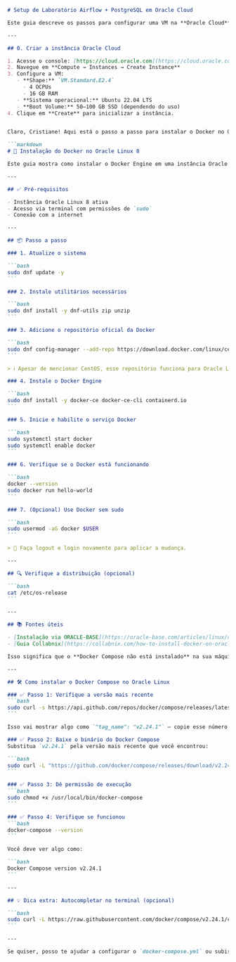 ````markdown
# Setup de Laboratório Airflow + PostgreSQL em Oracle Cloud

Este guia descreve os passos para configurar uma VM na **Oracle Cloud**, preparar rede e rodar **Airflow + PostgreSQL via Docker**.

---

## 0. Criar a instância Oracle Cloud

1. Acesse o console: [https://cloud.oracle.com](https://cloud.oracle.com)  
2. Navegue em **Compute → Instances → Create Instance**  
3. Configure a VM:
   - **Shape:** `VM.Standard.E2.4`  
     - 4 OCPUs  
     - 16 GB RAM  
   - **Sistema operacional:** Ubuntu 22.04 LTS  
   - **Boot Volume:** 50–100 GB SSD (dependendo do uso)  
4. Clique em **Create** para inicializar a instância.


Claro, Cristiane! Aqui está o passo a passo para instalar o Docker no Oracle Linux, formatado em **Markdown compatível com GitHub**:

```markdown
# 🐳 Instalação do Docker no Oracle Linux 8

Este guia mostra como instalar o Docker Engine em uma instância Oracle Linux 8 usando o repositório oficial da Docker.

---

## ✅ Pré-requisitos

- Instância Oracle Linux 8 ativa
- Acesso via terminal com permissões de `sudo`
- Conexão com a internet

---

## 📦 Passo a passo

### 1. Atualize o sistema

```bash
sudo dnf update -y
```

### 2. Instale utilitários necessários

```bash
sudo dnf install -y dnf-utils zip unzip
```

### 3. Adicione o repositório oficial da Docker

```bash
sudo dnf config-manager --add-repo https://download.docker.com/linux/centos/docker-ce.repo
```

> ℹ️ Apesar de mencionar CentOS, esse repositório funciona para Oracle Linux.

### 4. Instale o Docker Engine

```bash
sudo dnf install -y docker-ce docker-ce-cli containerd.io
```

### 5. Inicie e habilite o serviço Docker

```bash
sudo systemctl start docker
sudo systemctl enable docker
```

### 6. Verifique se o Docker está funcionando

```bash
docker --version
sudo docker run hello-world
```

### 7. (Opcional) Use Docker sem sudo

```bash
sudo usermod -aG docker $USER
```

> 🔁 Faça logout e login novamente para aplicar a mudança.

---

## 🔍 Verifique a distribuição (opcional)

```bash
cat /etc/os-release
```

---

## 📚 Fontes úteis

- [Instalação via ORACLE-BASE](https://oracle-base.com/articles/linux/docker-install-docker-on-oracle-linux-ol8)
- [Guia Collabnix](https://collabnix.com/how-to-install-docker-on-oracle-linux-a-step-by-step-guide/)

Isso significa que o **Docker Compose não está instalado** na sua máquina Oracle Linux. Vamos resolver isso rapidinho! 🚀

---

## 🛠️ Como instalar o Docker Compose no Oracle Linux

### ✅ Passo 1: Verifique a versão mais recente
```bash
sudo curl -s https://api.github.com/repos/docker/compose/releases/latest | grep tag_name
```

Isso vai mostrar algo como `"tag_name": "v2.24.1"` — copie esse número.

### ✅ Passo 2: Baixe o binário do Docker Compose
Substitua `v2.24.1` pela versão mais recente que você encontrou:

```bash
sudo curl -L "https://github.com/docker/compose/releases/download/v2.24.1/docker-compose-$(uname -s)-$(uname -m)" -o /usr/local/bin/docker-compose
```

### ✅ Passo 3: Dê permissão de execução
```bash
sudo chmod +x /usr/local/bin/docker-compose
```

### ✅ Passo 4: Verifique se funcionou
```bash
docker-compose --version
```

Você deve ver algo como:

```bash
Docker Compose version v2.24.1
```

---

## 💡 Dica extra: Autocompletar no terminal (opcional)

```bash
sudo curl -L https://raw.githubusercontent.com/docker/compose/v2.24.1/contrib/completion/bash/docker-compose -o /etc/bash_completion.d/docker-compose
```

---

Se quiser, posso te ajudar a configurar o `docker-compose.yml` ou subir seu projeto com containers. Só dizer!

